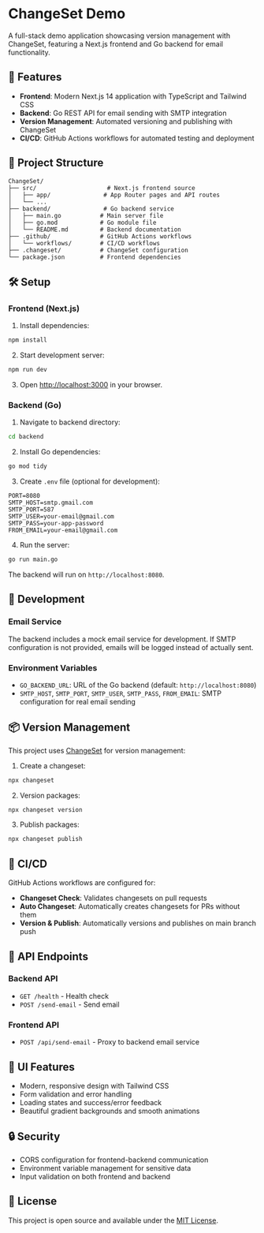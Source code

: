 # ChangeSet Demo

A full-stack demo application showcasing version management with ChangeSet, featuring a Next.js frontend and Go backend for email functionality.

## 🚀 Features

- **Frontend**: Modern Next.js 14 application with TypeScript and Tailwind CSS
- **Backend**: Go REST API for email sending with SMTP integration
- **Version Management**: Automated versioning and publishing with ChangeSet
- **CI/CD**: GitHub Actions workflows for automated testing and deployment

## 📁 Project Structure

```
ChangeSet/
├── src/                    # Next.js frontend source
│   ├── app/               # App Router pages and API routes
│   └── ...
├── backend/               # Go backend service
│   ├── main.go           # Main server file
│   ├── go.mod            # Go module file
│   └── README.md         # Backend documentation
├── .github/              # GitHub Actions workflows
│   └── workflows/        # CI/CD workflows
├── .changeset/           # ChangeSet configuration
└── package.json          # Frontend dependencies
```

## 🛠️ Setup

### Frontend (Next.js)

1. Install dependencies:
```bash
npm install
```

2. Start development server:
```bash
npm run dev
```

3. Open [http://localhost:3000](http://localhost:3000) in your browser.

### Backend (Go)

1. Navigate to backend directory:
```bash
cd backend
```

2. Install Go dependencies:
```bash
go mod tidy
```

3. Create `.env` file (optional for development):
```env
PORT=8080
SMTP_HOST=smtp.gmail.com
SMTP_PORT=587
SMTP_USER=your-email@gmail.com
SMTP_PASS=your-app-password
FROM_EMAIL=your-email@gmail.com
```

4. Run the server:
```bash
go run main.go
```

The backend will run on `http://localhost:8080`.

## 🔧 Development

### Email Service

The backend includes a mock email service for development. If SMTP configuration is not provided, emails will be logged instead of actually sent.

### Environment Variables

- `GO_BACKEND_URL`: URL of the Go backend (default: `http://localhost:8080`)
- `SMTP_HOST`, `SMTP_PORT`, `SMTP_USER`, `SMTP_PASS`, `FROM_EMAIL`: SMTP configuration for real email sending

## 📦 Version Management

This project uses [ChangeSet](https://github.com/changesets/changesets) for version management:

1. Create a changeset:
```bash
npx changeset
```

2. Version packages:
```bash
npx changeset version
```

3. Publish packages:
```bash
npx changeset publish
```

## 🤖 CI/CD

GitHub Actions workflows are configured for:

- **Changeset Check**: Validates changesets on pull requests
- **Auto Changeset**: Automatically creates changesets for PRs without them
- **Version & Publish**: Automatically versions and publishes on main branch push

## 📝 API Endpoints

### Backend API

- `GET /health` - Health check
- `POST /send-email` - Send email

### Frontend API

- `POST /api/send-email` - Proxy to backend email service

## 🎨 UI Features

- Modern, responsive design with Tailwind CSS
- Form validation and error handling
- Loading states and success/error feedback
- Beautiful gradient backgrounds and smooth animations

## 🔒 Security

- CORS configuration for frontend-backend communication
- Environment variable management for sensitive data
- Input validation on both frontend and backend

## 📄 License

This project is open source and available under the [MIT License](LICENSE).
